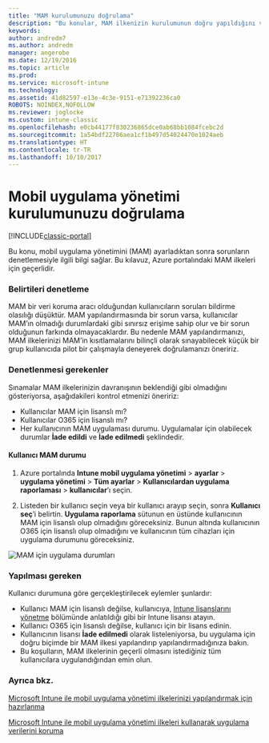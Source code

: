 ```yaml
---
title: "MAM kurulumunuzu doğrulama"
description: "Bu konular, MAM ilkenizin kurulumunun doğru yapıldığını ve beklendiği şekilde çalıştığını nasıl sınayıp doğrulayacağınızı açıklamaktadır."
keywords: 
author: andredm7
ms.author: andredm
manager: angerobe
ms.date: 12/19/2016
ms.topic: article
ms.prod: 
ms.service: microsoft-intune
ms.technology: 
ms.assetid: 41d82597-e13e-4c3e-9151-e71392236ca0
ROBOTS: NOINDEX,NOFOLLOW
ms.reviewer: joglocke
ms.custom: intune-classic
ms.openlocfilehash: e0cb44177f830236865dce0ab68bb1084fcebc2d
ms.sourcegitcommit: 1a54bdf22786aea1cf1b497d54024470e1024aeb
ms.translationtype: HT
ms.contentlocale: tr-TR
ms.lasthandoff: 10/10/2017
---
```

# <a name="validating-your-mobile-application-management-setup"></a>Mobil uygulama yönetimi kurulumunuzu doğrulama

[!INCLUDE[classic-portal](../includes/classic-portal.md)]

Bu konu, mobil uygulama yönetimini (MAM) ayarladıktan sonra sorunların denetlemesiyle ilgili bilgi sağlar. Bu kılavuz, Azure portalındaki MAM ilkeleri için geçerlidir.

### <a name="checking-for-symptoms"></a>Belirtileri denetleme
MAM bir veri koruma aracı olduğundan kullanıcıların soruları bildirme olasılığı düşüktür. MAM yapılandırmasında bir sorun varsa, kullanıcılar MAM’ın olmadığı durumlardaki gibi sınırsız erişime sahip olur ve bir sorun olduğunun farkında olmayacaklardır. Bu nedenle MAM yapılandırmanızı, MAM ilkelerinizi MAM’in kısıtlamalarını bilinçli olarak sınayabilecek küçük bir grup kullanıcıda pilot bir çalışmayla deneyerek doğrulamanızı öneririz.


### <a name="what-to-check"></a>Denetlenmesi gerekenler

Sınamalar MAM ilkelerinizin davranışının beklendiği gibi olmadığını gösteriyorsa, aşağıdakileri kontrol etmenizi öneririz:

- Kullanıcılar MAM için lisanslı mı?
- Kullanıcılar O365 için lisanslı mı?
- Her kullanıcının MAM uygulaması durumu. Uygulamalar için olabilecek durumlar **İade edildi** ve **İade edilmedi** şeklindedir.

#### <a name="user-mam-status"></a>Kullanıcı MAM durumu
1. Azure portalında **Intune mobil uygulama yönetimi** > **ayarlar** > **uygulama yönetimi** > **Tüm ayarlar** > **Kullanıcılardan uygulama raporlaması** > **kullanıcılar**’ı seçin.

2. Listeden bir kullanıcı seçin veya bir kullanıcı arayıp seçin, sonra **Kullanıcı seç**’i belirtin. **Uygulama raporlama** sütunun en üstünde kullanıcının MAM için lisanslı olup olmadığını göreceksiniz. Bunun altında kullanıcının O365 için lisanslı olup olmadığını ve kullanıcının tüm cihazları için uygulama durumunu göreceksiniz.

![MAM için uygulama durumları](..\media\ts-mam-user-apps.png)

### <a name="what-to-do"></a>Yapılması gereken
Kullanıcı durumuna göre gerçekleştirilecek eylemler şunlardır:

- Kullanıcı MAM için lisanslı değilse, kullanıcıya, [Intune lisanslarını yönetme](/intune/setup-steps) bölümünde anlatıldığı gibi bir Intune lisansı atayın.
- Kullanıcı O365 için lisanslı değilse, kullanıcı için bir lisans edinin.
- Kullanıcının lisansı **İade edilmedi** olarak listeleniyorsa, bu uygulama için doğru biçimde bir MAM ilkesi yapılandırıp yapılandırmadığınıza bakın.
- Bu koşulların, MAM ilkelerinin geçerli olmasını istediğiniz tüm kullanıcılara uygulandığından emin olun.

### <a name="see-also"></a>Ayrıca bkz.
[Microsoft Intune ile mobil uygulama yönetimi ilkelerinizi yapılandırmak için hazırlanma](..\deploy-use\get-ready-to-configure-mobile-app-management-policies-with-microsoft-intune.md)

[Microsoft Intune ile mobil uygulama yönetimi ilkeleri kullanarak uygulama verilerini koruma](..\deploy-use\protect-app-data-using-mobile-app-management-policies-with-microsoft-intune.md)
